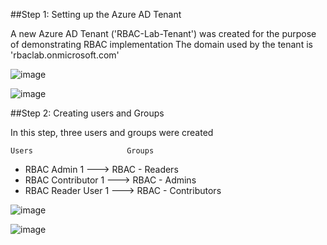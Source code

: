 ##Step 1: Setting up the Azure AD Tenant

A new Azure AD Tenant ('RBAC-Lab-Tenant') was created for the purpose of demonstrating RBAC implementation
The domain used by the tenant is 'rbaclab.onmicrosoft.com'


![image](https://github.com/user-attachments/assets/c36ebf44-6f89-4d64-8653-540e2ab5ccf1)

![image](https://github.com/user-attachments/assets/738bada9-0fcb-43fc-b22e-773f31f6bd3b)



##Step 2: Creating users and Groups

In this step, three users and groups were created

    Users                     Groups 

- RBAC Admin 1     --->  RBAC - Readers
- RBAC Contributor 1 --->  RBAC - Admins 
- RBAC Reader User 1 ---> RBAC - Contributors 

![image](https://github.com/user-attachments/assets/8716ad75-d6dd-415b-8791-78595d8d0494)

![image](https://github.com/user-attachments/assets/2455a61e-f2d8-4bbc-8ab7-cc3d88a0878b)


